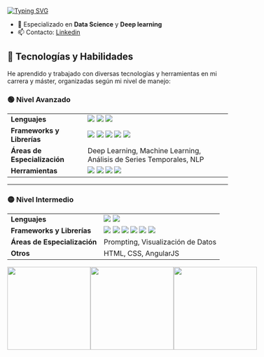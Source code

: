 [![Typing SVG](https://readme-typing-svg.demolab.com?font=Fira+Code&size=15&duration=1800&pause=1000&color=6962B6&vCenter=true&width=431&height=30&lines=AI%3A+Machine+Learning%F0%9F%92%BB;AI%3A+Deep+Learning%F0%9F%92%A5;Data+Science%F0%9F%93%8A)](https://git.io/typing-svg)

- 🔭 Especializado en **Data Science** y **Deep learning**
- 📫 Contacto: [Linkedin](https://www.linkedin.com/in/jorge-del-castillo-gómez-243b67285/)


## 🧰 Tecnologías y Habilidades

He aprendido y trabajado con diversas tecnologías y herramientas en mi carrera y máster, organizadas según mi nivel de manejo:

### 🟢 Nivel Avanzado
<table>
  <tr>
    <td><b>Lenguajes</b></td>
    <td><img src="https://img.shields.io/badge/Python-3776AB?style=for-the-badge&logo=python&logoColor=white"/> <img src="https://img.shields.io/badge/SQL-4479A1?style=for-the-badge&logo=sqlite&logoColor=white"/> <img src="https://img.shields.io/badge/NoSQL-orange?style=for-the-badge&logo=mongodb&logoColor=white"/></td>
  </tr>
  <tr>
    <td><b>Frameworks y Librerías</b></td>
    <td>
      <img src="https://img.shields.io/badge/TensorFlow-FF6F00?style=for-the-badge&logo=tensorflow&logoColor=white"/>
      <img src="https://img.shields.io/badge/Keras-D00000?style=for-the-badge&logo=keras&logoColor=white"/>
      <img src="https://img.shields.io/badge/scikit--learn-F7931E?style=for-the-badge&logo=scikitlearn&logoColor=white"/>
      <img src="https://img.shields.io/badge/Pandas-150458?style=for-the-badge&logo=pandas&logoColor=white"/>
      <img src="https://img.shields.io/badge/NumPy-013243?style=for-the-badge&logo=numpy&logoColor=white"/>
    </td>
  </tr>
  <tr>
    <td><b>Áreas de Especialización</b></td>
    <td>Deep Learning, Machine Learning, Análisis de Series Temporales, NLP</td>
  </tr>
  <tr>
    <td><b>Herramientas</b></td>
    <td><img src="https://img.shields.io/badge/Git-F05032?style=for-the-badge&logo=git&logoColor=white"/> <img src="https://img.shields.io/badge/Oracle_SQL_Developer-F80000?style=for-the-badge&logo=oracle&logoColor=white"/> <img src="https://img.shields.io/badge/PostgreSQL-336791?style=for-the-badge&logo=postgresql&logoColor=white"/> <img src="https://img.shields.io/badge/MySQL-4479A1?style=for-the-badge&logo=mysql&logoColor=white"/></td>
  </tr>
</table>

---

### 🟡 Nivel Intermedio
<table>
  <tr>
    <td><b>Lenguajes</b></td>
    <td>
      <img src="https://img.shields.io/badge/Java-007396?style=for-the-badge&logo=java&logoColor=white"/>
      <img src="https://img.shields.io/badge/C++-00599C?style=for-the-badge&logo=cplusplus&logoColor=white"/>
    </td>
  </tr>
  <tr>
    <td><b>Frameworks y Librerías</b></td>
    <td>
      <img src="https://img.shields.io/badge/ElasticSearch-005571?style=for-the-badge&logo=elasticsearch&logoColor=white"/>
      <img src="https://img.shields.io/badge/Apache_Hive-FDEE21?style=for-the-badge&logo=apachehive&logoColor=black"/>
      <img src="https://img.shields.io/badge/Docker-2496ED?style=for-the-badge&logo=docker&logoColor=white"/>
      <img src="https://img.shields.io/badge/Apache_Spark-E25A1C?style=for-the-badge&logo=apachespark&logoColor=white"/>
      <img src="https://img.shields.io/badge/Plotly-3F4F75?style=for-the-badge&logo=plotly&logoColor=white"/>
      <img src="https://img.shields.io/badge/Seaborn-2E4053?style=for-the-badge"/>
    </td>
  </tr>
  <tr>
    <td><b>Áreas de Especialización</b></td>
    <td>Prompting, Visualización de Datos</td>
  </tr>
  <tr>
    <td><b>Otros</b></td>
    <td>HTML, CSS, AngularJS</td>
  </tr>
</table>

<div>
  <!-- Primera fila: GitHub Streak y Profile Details -->
<div style="display: flex; justify-content: space-between;">
  <img src="https://github-readme-streak-stats.herokuapp.com?user=jorgeDC01" style="height: 190px; width: auto;"/>
  <img src="https://github-readme-stats.vercel.app/api/top-langs/?username=jorgeDC01&layout=compact&langs_count=8&" style="height: 190px; width: auto;"/>
  <img src="https://github-profile-summary-cards.vercel.app/api/cards/profile-details?username=jorgeDC01" style="height: 190px; width: auto;"/>
</div>
</div>

